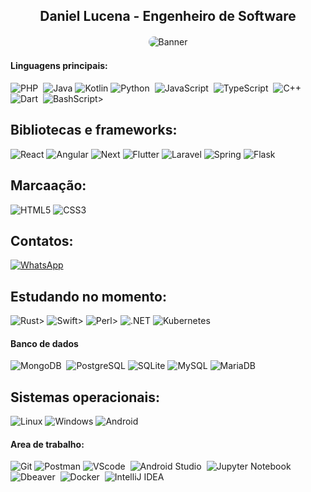 <div align="center">
 <h2>Daniel Lucena - Engenheiro de Software</h2>
</div>

<div align="center">
  <img src="https://user-images.githubusercontent.com/74038190/212750147-854a394f-fee9-4080-9770-78a4b7ece53f.gif" alt="Banner" style="border-radius: 15px; border: 2px solid transparent; transition: border-color 0.3s;" onmouseover="this.style.borderColor='#4CAF50';" onmouseout="this.style.borderColor='transparent';">
</div>



#### Linguagens principais:

![PHP](https://img.shields.io/badge/PHP-777BB4?style=for-the-badge&logo=php&logoColor=white)&nbsp;
![Java](https://img.shields.io/badge/java-%23ED8B00.svg?style=for-the-badge&logo=openjdk&logoColor=white)
![Kotlin](https://img.shields.io/badge/Kotlin-0095D5?&style=for-the-badge&logo=kotlin&logoColor=white)
![Python](https://img.shields.io/badge/Python-3776AB?style=for-the-badge&logo=python&logoColor=white)&nbsp;
![JavaScript](https://img.shields.io/badge/JavaScript-F7DF1E?style=for-the-badge&logo=javascript&logoColor=black)&nbsp;
![TypeScript](https://img.shields.io/badge/TypeScript-3178C6?style=for-the-badge&logo=typescript&logoColor=white)&nbsp;
![C++](https://img.shields.io/badge/C++-00599C?style=for-the-badge&logo=c%2B%2B&logoColor=white)&nbsp;
![Dart](https://img.shields.io/badge/Dart-00C4B3?style=for-the-badge&logo=dart&logoColor=white)&nbsp;
![BashScript](https://img.shields.io/badge/bash%20script-0101?style=flat&logo=gnubash&logoColor=%23FFFFFF&labelColor=%23000000)>

## Bibliotecas e frameworks:
![React](https://img.shields.io/badge/React-20232A?style=for-the-badge&logo=react&logoColor=61DAFB)
![Angular](https://img.shields.io/badge/Angular-DD0031?style=for-the-badge&logo=angular&logoColor=white)
![Next](https://img.shields.io/badge/Next-black?style=for-the-badge&logo=next.js&logoColor=white)
![Flutter](https://img.shields.io/badge/Flutter-02569B?style=for-the-badge&logo=flutter&logoColor=white)
![Laravel](https://img.shields.io/badge/laravel-%23FF2D20.svg?style=for-the-badge&logo=laravel&logoColor=white)
![Spring](https://img.shields.io/badge/spring-%236DB33F.svg?style=for-the-badge&logo=spring&logoColor=white)
![Flask](https://img.shields.io/badge/flask-%23000.svg?style=for-the-badge&logo=flask&logoColor=white)


## Marcaação:
![HTML5](https://img.shields.io/badge/HTML5-E34F26?style=for-the-badge&logo=html5&logoColor=white)
![CSS3](https://img.shields.io/badge/CSS3-1572B6?style=for-the-badge&logo=css3&logoColor=white)

## Contatos:
[![WhatsApp](https://img.shields.io/badge/WhatsApp-25D366?style=for-the-badge&logo=whatsapp&logoColor=white)](https://wa.me/DDI+DDD+SEU_NUMERO_WHATSAPP)

## Estudando no momento:

![Rust](https://img.shields.io/badge/rust-%23000000.svg?style=for-the-badge&logo=rust&logoColor=white)>
![Swift](https://img.shields.io/badge/swift-F54A2A?style=for-the-badge&logo=swift&logoColor=white)>
![Perl](https://img.shields.io/badge/perl-%2339457E.svg?style=for-the-badge&logo=perl&logoColor=white)>
![.NET](https://img.shields.io/badge/.NET-5C2D91?style=for-the-badge&logo=.net&logoColor=white)
![Kubernetes](https://img.shields.io/badge/kubernetes-4285F4?style=for-the-badge&logo=kubernetes&logoColor=white)&nbsp;

#### Banco de dados

![MongoDB](https://img.shields.io/badge/MongoDB-4EA94B?style=for-the-badge&logo=mongodb&logoColor=white)&nbsp;
![PostgreSQL](https://img.shields.io/badge/PostgreSQL-000?style=for-the-badge&logo=postgresql)
![SQLite](https://img.shields.io/badge/SQLite-000?style=for-the-badge&logo=sqlite&logoColor=07405E)
![MySQL](https://img.shields.io/badge/MySQL-00000F?style=for-the-badge&logo=mysql&logoColor=white)
![MariaDB](https://img.shields.io/badge/MariaDB-003545?style=for-the-badge&logo=mariadb&logoColor=white)

## Sistemas operacionais:
![Linux](https://img.shields.io/badge/Linux-000?style=for-the-badge&logo=linux&logoColor=FCC624)
![Windows](https://img.shields.io/badge/Windows-000?style=for-the-badge&logo=windows&logoColor=2CA5E0)
![Android](https://img.shields.io/badge/Android-3DDC84?style=for-the-badge&logo=android&logoColor=white)


#### Area de trabalho:

![Git](https://img.shields.io/badge/GIT-E44C30?style=for-the-badge&logo=git&logoColor=white)
![Postman](https://img.shields.io/badge/Postman-FF6C37.svg?style=for-the-badge&logo=Postman&logoColor=white)
![VScode](https://img.shields.io/badge/Visual_Studio-4285F4?style=for-the-badge&logo=VisualStudio&logoColor=white)&nbsp;
![Android Studio](https://img.shields.io/badge/Android_Studio-00599C?style=for-the-badge&logo=AndroidStudio&logoColor=white)&nbsp;
![Jupyter Notebook](https://img.shields.io/badge/Jupyter-FA7343?style=for-the-badge&logo=Jupyter&logoColor=white)&nbsp;
![Dbeaver](https://img.shields.io/badge/Dbeaver-FA7343?style=for-the-badge&logo=Dbeaver&logoColor=white)&nbsp;
![Docker](https://img.shields.io/badge/Docker-FA7343?style=for-the-badge&logo=Docker&logoColor=white)&nbsp;
![IntelliJ IDEA](https://img.shields.io/badge/IntelliJI_DEA-FA7343?style=for-the-badge&logo=IntelliJIDEA&logoColor=white)&nbsp;
